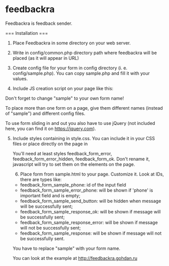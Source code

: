 feedbackra
==========

Feedbackra is feedback sender.


=== Installation ===

1. Place Feedbackra in some directory on your web server.

2. Write in config/common.php directory path where feedbackra will be placed (as it will appear in URL)

3. Create config file for your form in config directory (i. e. config/sample.php). You can copy sample.php and fill it with your values.

4. Include JS creation script on your page like this:

<script src="/feedbackra/javascript.php?form=sample" type="text/javascript"></script>

Don't forget to change "sample" to your own form name!

To place more than one form on a page, give them different names (instead of "sample") and different config files.

To use form sliding in and out you also have to use jQuery (not included here, you can find it on https://jquery.com).

5. Include styles containing in style.css. You can include it in your CSS files or place directly on the page in <STYLE> tag just like this:
<STYLE> ... contents of style.css ... </STYLE>

You'll need at least styles feedback_form_error, feedback_form_error_hidden, feedback_form_ok. Don't rename it, javascript will try to set them on the elements on the page.

6. Place form from sample.html to your page. Customize it. Look at IDs, there are types like:

* feedback_form_sample_phone: id of the input field
* feedback_form_sample_error_phone: will be shown if 'phone' is important field and is empty;
* feedback_form_sample_send_button: will be hidden when message will be successfully sent;
* feedback_form_sample_response_ok: will be shown if message will be successfully sent;
* feedback_form_sample_response_error: will be shown if message will not be successfully sent;
* feedback_form_sample_response: will be shown if message will not be successfully sent.

You have to replace "sample" with your form name.

You can look at the example at http://feedbackra.gohdan.ru
